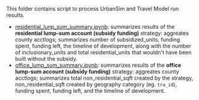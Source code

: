 This folder contains script to process UrbanSim and Travel Model run results.

* [residential_lunp_sum_summary.ipynb](residential_lunp_sum_summary.ipynb): summarizes results of the **residential lump-sum account (subsidy funding)** strategy: aggreates county acctlogs; summarizes number of subsidized_units, funding spent, funding left, the timeline of development, along with the number of inclusionary_units and total residential_units that wouldn't have been built without the subsidy.
* [office_lump_sum_summary.ipynb](office_lump_sum_summary.ipynb): summarizes results of the **office lump-sum account (subsidy funding)** strategy: aggreates county acctlogs; summarizes total non_residential_sqft created by the strategy, non_residential_sqft created by geography category (eg. `tra_id`), funding spent, funding left, and the timeline of development.